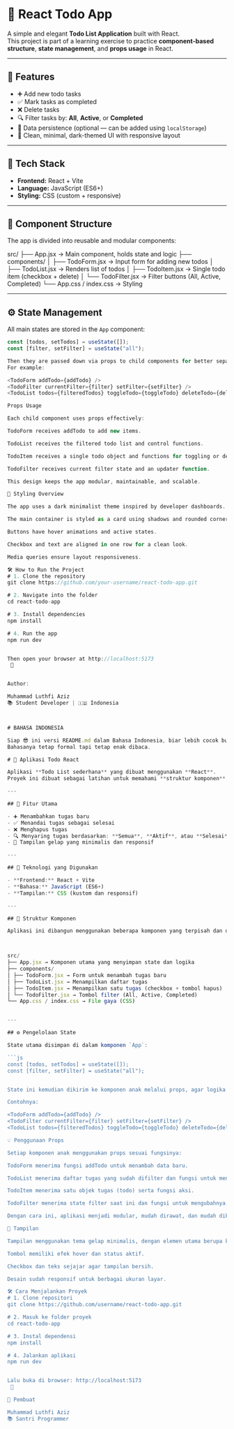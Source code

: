 # 📝 React Todo App

A simple and elegant **Todo List Application** built with React.  
This project is part of a learning exercise to practice **component-based structure**, **state management**, and **props usage** in React.

---

## 🚀 Features

- ➕ Add new todo tasks  
- ✅ Mark tasks as completed  
- ❌ Delete tasks  
- 🔍 Filter tasks by: **All**, **Active**, or **Completed**  
- 💾 Data persistence (optional — can be added using `localStorage`)  
- 🎨 Clean, minimal, dark-themed UI with responsive layout  

---

## 🧠 Tech Stack

- **Frontend:** React + Vite  
- **Language:** JavaScript (ES6+)  
- **Styling:** CSS (custom + responsive)

---

## 🧩 Component Structure

The app is divided into reusable and modular components:

src/
├── App.jsx → Main component, holds state and logic
├── components/
│ ├── TodoForm.jsx → Input form for adding new todos
│ ├── TodoList.jsx → Renders list of todos
│ ├── TodoItem.jsx → Single todo item (checkbox + delete)
│ └── TodoFilter.jsx → Filter buttons (All, Active, Completed)
└── App.css / index.css → Styling


---

## ⚙️ State Management

All main states are stored in the `App` component:

```js
const [todos, setTodos] = useState([]);
const [filter, setFilter] = useState("all");

Then they are passed down via props to child components for better separation of concerns.
For example:

<TodoForm addTodo={addTodo} />
<TodoFilter currentFilter={filter} setFilter={setFilter} />
<TodoList todos={filteredTodos} toggleTodo={toggleTodo} deleteTodo={deleteTodo} />

Props Usage

Each child component uses props effectively:

TodoForm receives addTodo to add new items.

TodoList receives the filtered todo list and control functions.

TodoItem receives a single todo object and functions for toggling or deleting.

TodoFilter receives current filter state and an updater function.

This design keeps the app modular, maintainable, and scalable.

🎨 Styling Overview

The app uses a dark minimalist theme inspired by developer dashboards.

The main container is styled as a card using shadows and rounded corners.

Buttons have hover animations and active states.

Checkbox and text are aligned in one row for a clean look.

Media queries ensure layout responsiveness.

🛠️ How to Run the Project
# 1. Clone the repository
git clone https://github.com/your-username/react-todo-app.git

# 2. Navigate into the folder
cd react-todo-app

# 3. Install dependencies
npm install

# 4. Run the app
npm run dev


Then open your browser at http://localhost:5173
 🎉


Author:

Muhammad Luthfi Aziz
📚 Student Developer | 🇮🇩 Indonesia



# BAHASA INDONESIA

Siap 😎 ini versi README.md dalam Bahasa Indonesia, biar lebih cocok buat tugas atau penilaian dari guru/dosen.
Bahasanya tetap formal tapi tetap enak dibaca.

# 📝 Aplikasi Todo React

Aplikasi **Todo List sederhana** yang dibuat menggunakan **React**.  
Proyek ini dibuat sebagai latihan untuk memahami **struktur komponen**, **pengelolaan state**, dan **penggunaan props** dalam React.

---

## 🚀 Fitur Utama

- ➕ Menambahkan tugas baru  
- ✅ Menandai tugas sebagai selesai  
- ❌ Menghapus tugas  
- 🔍 Menyaring tugas berdasarkan: **Semua**, **Aktif**, atau **Selesai**  
- 🎨 Tampilan gelap yang minimalis dan responsif  

---

## 🧠 Teknologi yang Digunakan

- **Frontend:** React + Vite  
- **Bahasa:** JavaScript (ES6+)  
- **Tampilan:** CSS (kustom dan responsif)

---

## 🧩 Struktur Komponen

Aplikasi ini dibangun menggunakan beberapa komponen yang terpisah dan dapat digunakan kembali:



src/
├── App.jsx → Komponen utama yang menyimpan state dan logika
├── components/
│ ├── TodoForm.jsx → Form untuk menambah tugas baru
│ ├── TodoList.jsx → Menampilkan daftar tugas
│ ├── TodoItem.jsx → Menampilkan satu tugas (checkbox + tombol hapus)
│ └── TodoFilter.jsx → Tombol filter (All, Active, Completed)
└── App.css / index.css → File gaya (CSS)


---

## ⚙️ Pengelolaan State

State utama disimpan di dalam komponen `App`:

```js
const [todos, setTodos] = useState([]);
const [filter, setFilter] = useState("all");


State ini kemudian dikirim ke komponen anak melalui props, agar logika dan tampilan tetap terpisah dengan rapi.

Contohnya:

<TodoForm addTodo={addTodo} />
<TodoFilter currentFilter={filter} setFilter={setFilter} />
<TodoList todos={filteredTodos} toggleTodo={toggleTodo} deleteTodo={deleteTodo} />

💡 Penggunaan Props

Setiap komponen anak menggunakan props sesuai fungsinya:

TodoForm menerima fungsi addTodo untuk menambah data baru.

TodoList menerima daftar tugas yang sudah difilter dan fungsi untuk menghapus/menandai selesai.

TodoItem menerima satu objek tugas (todo) serta fungsi aksi.

TodoFilter menerima state filter saat ini dan fungsi untuk mengubahnya.

Dengan cara ini, aplikasi menjadi modular, mudah dirawat, dan mudah dikembangkan.

🎨 Tampilan

Tampilan menggunakan tema gelap minimalis, dengan elemen utama berupa kartu yang memiliki bayangan lembut dan sudut membulat.

Tombol memiliki efek hover dan status aktif.

Checkbox dan teks sejajar agar tampilan bersih.

Desain sudah responsif untuk berbagai ukuran layar.

🛠️ Cara Menjalankan Proyek
# 1. Clone repositori
git clone https://github.com/username/react-todo-app.git

# 2. Masuk ke folder proyek
cd react-todo-app

# 3. Instal dependensi
npm install

# 4. Jalankan aplikasi
npm run dev


Lalu buka di browser: http://localhost:5173
 🎉

👤 Pembuat

Muhammad Luthfi Aziz
📚 Santri Programmer